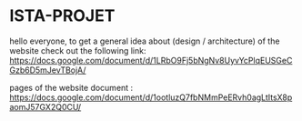 # ISTA-PROJET
hello everyone, to get a general idea about (design / architecture) of the website check out the following link:
https://docs.google.com/document/d/1LRbO9Fj5bNgNv8UyvYcPlqEUSGeCGzb6D5mJevTBojA/



pages of the website document :                                                     
https://docs.google.com/document/d/1ootluzQ7fbNMmPeERvh0agLtItsX8paomJ57GX2Q0CU/
